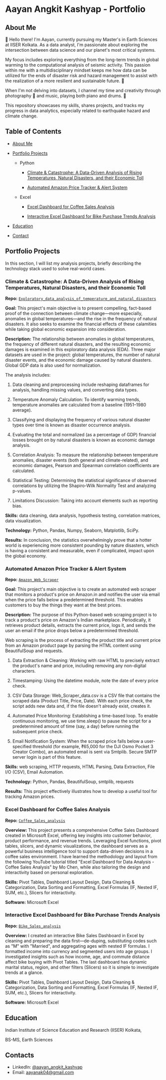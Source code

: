 # Aayan Angkit Kashyap - Portfolio
## About Me
👋 Hello there! I'm Aayan, currently pursuing my Master's in Earth Sciences at IISER Kolkata. As a data analyst, I'm passionate about exploring the intersection between data science and our planet's most critical systems. 

My focus includes exploring everything from the long-term trends in global warming to the computational analysis of seismic activity. This passion within me with a multidisciplinary mindset keeps me how data can be utilized for the ends of disaster risk and hazard management to assist with the realization of a more resilient and sustainable future. 🌿 

When I'm not delving into datasets, I channel my time and creativity through photography 📸 and music, playing both piano and drums. 🎵



This repository showcases my skills, shares projects, and tracks my progress in data analytics, especially related to earthquake hazard and climate change.

## Table of Contents
- [About Me](https://github.com/Pianomello/hoho/blob/main/README.md#About-Me)
- [Portfolio Projects](https://github.com/Pianomello/hoho/blob/main/README.md#portfolio-projects)
  - Python
    - [Climate & Catastrophe: A Data-Driven Analysis of Rising Temperatures, Natural Disasters, and their Economic Toll](https://github.com/Pianomello/Climate_Impact)
      
    - [Automated Amazon Price Tracker & Alert System](https://github.com/Pianomello/Amazon_Web_Scraper)
        
 
  - Excel
    - [Excel Dashboard for Coffee Sales Analysis](https://github.com/Pianomello/Aayan_Portfolio)
      
    - [Interactive Excel Dashboard for Bike Purchase Trends Analysis](https://github.com/Pianomello/Bike_Sale_Analysis)
  
  

- [Education](https://github.com/Pianomello/hoho/blob/main/README.md#education)

  
- [Contact](https://github.com/Pianomello/hoho/blob/main/README.md#contacts)

  
## Portfolio Projects
In this section, I will list my analysis projects, briefly describing the technology stack used to solve real-world cases.

### Climate & Catastrophe: A Data-Driven Analysis of Rising Temperatures, Natural Disasters, and their Economic Toll
**Repo:** [`Exploratory_data_analysis_of_temperature_and_natural_disasters`](https://github.com/Pianomello/Climate_Impact)

**Goal:** This project's main objective is to present compelling, fact-based proof of the connection between climate change—more especially, anomalies in global temperatures—and the rise in the frequency of natural disasters. It also seeks to examine the financial effects of these calamities while taking global economic expansion into consideration.

**Description:** The relationship between anomalies in global temperatures, the frequency of different natural disasters, and the resulting economic damages is examined in this exploratory data analysis (EDA). Three major datasets are used in the project: global temperatures, the number of natural disaster events, and the economic damage caused by natural disasters. Global GDP data is also used for normalization.

The analysis includes:

1. Data cleaning and preprocessing include reshaping dataframes for analysis, handling missing values, and converting data types.

2. Temperature Anomaly Calculation: To identify warming trends, temperature anomalies are calculated from a baseline (1951–1980 average).

3. Classifying and displaying the frequency of various natural disaster types over time is known as disaster occurrence analysis.

4. Evaluating the total and normalized (as a percentage of GDP) financial losses brought on by natural disasters is known as economic damage analysis.

5. Correlation Analysis: To measure the relationship between temperature anomalies, disaster events (both general and climate-related), and economic damages, Pearson and Spearman correlation coefficients are calculated.

6. Statistical Testing: Determining the statistical significance of observed correlations by utilizing the Shapiro-Wilk Normality Test and analyzing p-values.

7. Limitations Discussion: Taking into account elements such as reporting bias.

**Skills:** data cleaning, data analysis, hypothesis testing, correlation matrices, data visualization.

**Technology:** Python, Pandas, Numpy, Seaborn, Matplotlib, SciPy.

**Results:** In conclusion, the statistics overwhelmingly prove that a hotter world is experiencing more consistent pounding by nature disasters, which is having a consistent and measurable, even if complicated, impact upon the global economy.





### Automated Amazon Price Tracker & Alert System
**Repo:** [`Amazon_Web_Scraper`](https://github.com/Pianomello/Amazon_Web_Scraper)

**Goal:** This project's main objective is to create an automated web scraper that monitors a product's price on Amazon.in and notifies the user via email when the price falls below a predetermined threshold. This enables customers to buy the things they want at the best prices.

**Description:** The purpose of this Python-based web scraping project is to track a product's price on Amazon's Indian marketplace. Periodically, it retrieves product details, extracts the current price, logs it, and sends the user an email if the price drops below a predetermined threshold.

Web scraping is the process of extracting the product title and current price from an Amazon product page by parsing the HTML content using BeautifulSoup and requests.

1. Data Extraction & Cleaning: Working with raw HTML to precisely extract the product's name and price, including removing any non-digital characters.

2. Timestamping: Using the datetime module, note the date of every price check.

3. CSV Data Storage: Web_Scraper_data.csv is a CSV file that contains the scraped data (Product Title, Price, Date). With each price check, the script adds new data and, if the file doesn't already exist, creates it.

4. Automated Price Monitoring: Establishing a time-based loop. To enable continuous monitoring, we use time.sleep() to pause the script for a predetermined amount of time (say, a day) before running the subsequent price check.

5. Email Notification System:  When the scraped price falls below a user-specified threshold (for example, ₹65,000 for the DJI Osmo Pocket 3 Creator Combo), an automated email is sent via Smtplib. Secure SMTP server login is part of this feature.



**Skills:** web scraping, HTTP requests, HTML Parsing, Data Extraction, File I/O (CSV), Email Automation.

**Technology:** Python, Pandas, BeautifulSoup, smtplib, requests

**Results:** This project effectively illustrates how to develop a useful tool for tracking Amazon prices.


### Excel Dashboard for Coffee Sales Analysis
**Repo:** [`Coffee_Sales_analysis`](https://github.com/Pianomello/Coffee_Sales_analysis)

**Overview:**
This project presents a comprehensive Coffee Sales Dashboard created in Microsoft Excel, offering key insights into customer behavior, product performance, and revenue trends. Leveraging Excel functions, pivot tables, slicers, and dynamic visualizations, the dashboard serves as a powerful business intelligence tool to support data-driven decisions in a coffee sales environment. I have learned the methodology and layout from the following YouTube tutorial titled "Excel Dashboard for Data Analysis - Coffee Sales Analysis" by Mo Chen, while also tailoring the design and interactivity based on personal exploration.

**Skills:** Pivot Tables, Dashboard Layout Design, Data Cleaning & Categorization, Data Sorting and Formatting, Excel Formulas (IF, Nested IF, SUM, etc.), Slicers for interactivity.

**Software:** Microsoft Excel



### Interactive Excel Dashboard for Bike Purchase Trends Analysis
**Repo:** [`Bike_Sales_analysis`](https://github.com/Pianomello/Bike_Sale_Analysis)

**Overview:**
I created an interactive Bike Sales Dashboard in Excel by cleaning and preparing the data first—de-duping, substituting codes such as "M" with "Married", and aggregating ages with nested IF formulas. I formatted income into currency and segmented users into age groups. I investigated insights such as how income, age, and commute distance affect bike buying with Pivot Tables. The last dashboard has dynamic marital status, region, and other filters (Slicers) so it is simple to investigate trends at a glance.

**Skills:** Pivot Tables, Dashboard Layout Design, Data Cleaning & Categorization, Data Sorting and Formatting, Excel Formulas (IF, Nested IF, SUM, etc.), Slicers for interactivity.

**Software:** Microsoft Excel




## Education
Indian Institute of Science Education and Research (IISER) Kolkata,


BS-MS, Earth Sciences



## Contacts
- LinkedIn: [@aayan_angkit_kashyap](https://www.linkedin.com/in/aayan-angkit-kashyap-02215425b)
- Email: aayanak04@gmail.com
